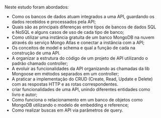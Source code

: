 Neste estudo foram abordados:

- Como os bancos de dados atuam integrados a uma API, guardando os dados recebidos e processados pela API;
- Quais são as principais diferenças entre tipos de bancos de dados SQL e NoSQL e alguns casos de uso de cada tipo de banco;
- Como utilizar uma instância gratuita de um banco MongoDB na nuvem através do serviço Mongo Atlas e conectar a instância com a API;
- Os conceitos de model e schema e qual a função de cada na construção de uma API.
- A organizar a estrutura do código de um projeto de API utilizando o padrão chamado controller;
- A evoluir as funcionalidades da API organizando as chamadas da lib Mongoose em métodos separados em um controller;
- A praticar a implementação do CRUD (Create, Read, Update e Delete) com as respostas HTTP e as rotas correspondentes.
- criar funcionalidades de uma API, unindo diferentes entidades como livro e autor;
- Como funciona o relacionamento em um banco de objetos como MongoDB utilizando o modelo de embedding e reference;
- Como realizar buscas em API via parâmetros de query.
